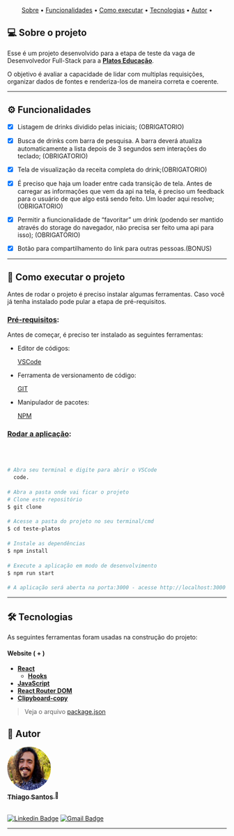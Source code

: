 <p align="center">
 <a href="#-sobre-o-projeto">Sobre</a> •
 <a href="#-funcionalidades">Funcionalidades</a> •
 <a href="#-como-executar-o-projeto">Como executar</a> • 
 <a href="#-tecnologias">Tecnologias</a> •
 <a href="#-autor">Autor</a> • 
</p>

## 💻 Sobre o projeto

<div id="-sobre-o-projeto">

Esse é um projeto desenvolvido para a etapa de teste da vaga de Desenvolvedor Full-Stack para a **[Platos Educação](https://www.linkedin.com/company/platosedu/about/)**.

O objetivo é avaliar a capacidade de lidar com multiplas requisições, organizar dados de fontes e renderiza-los de maneira correta e coerente. 

---

## ⚙️ Funcionalidades

<div id="-funcionalidades">
  
- [x] Listagem de drinks dividido pelas iniciais; (OBRIGATORIO)

- [x] Busca de drinks com barra de pesquisa. A barra deverá atualiza automaticamente a lista depois de 3 segundos sem interações do teclado; (OBRIGATORIO)

- [x] Tela de visualização da receita completa do drink;(OBRIGATORIO)

- [x] É preciso que haja um loader entre cada transição de tela. Antes de carregar as informações que vem da api na tela, é preciso um feedback para o usuário de que algo está sendo feito. Um loader aqui resolve;(OBRIGATORIO)

- [x] Permitir a fiuncionalidade de “favoritar” um drink (podendo ser mantido através do storage do navegador, não precisa ser feito uma api para isso); (OBRIGATORIO)

- [x] Botão para compartilhamento do link para outras pessoas.(BONUS)

---

## 🚀 Como executar o projeto

<div id="-como-executar-o-projeto">

Antes de rodar o projeto é preciso instalar algumas ferramentas. Caso você já tenha instalado pode pular a etapa de pré-requisitos.

### <u>Pré-requisitos</u>:

Antes de começar, é preciso ter instalado as seguintes ferramentas:

- Editor de códigos:

  [VSCode](https://code.visualstudio.com/)

- Ferramenta de versionamento de código:

  [GIT](https://git-scm.com)

- Manipulador de pacotes:

  [NPM](https://www.npmjs.com/)

### <u>Rodar a aplicação</u>:

&nbsp;

```bash

# Abra seu terminal e digite para abrir o VSCode
  code.

# Abra a pasta onde vai ficar o projeto
# Clone este repositório
$ git clone

# Acesse a pasta do projeto no seu terminal/cmd
$ cd teste-platos

# Instale as dependências
$ npm install

# Execute a aplicação em modo de desenvolvimento
$ npm run start

# A aplicação será aberta na porta:3000 - acesse http://localhost:3000

```
---

## 🛠 Tecnologias

<div id="-tecnologias">

As seguintes ferramentas foram usadas na construção do projeto:

#### **Website** ( + )

- **[React](https://reactjs.org/)**
  - **[Hooks](https://reactjs.org/docs/hooks-intro.html)**
- **[JavaScript](https://www.javascript.com/)**
- **[React Router DOM](https://www.npmjs.com/package/react-router-dom)**
- **[Clipyboard-copy](https://www.npmjs.com/package/clipboard-copy)**

> Veja o arquivo [package.json](https://github.com/ASMThiago/Test-Tecnico-Platos/blob/master/package.json)
 
 ## 🦸 Autor

<div id="-autor">

  <a href="https://github.com/ASMThiago">
    <img style="border-radius: 50%;" src="./Thiago_Santos.png" width="100px;" alt="Autor"/>
    <br />
    <sub><b style="font-size: 15px;">Thiago Santos</b></sub>
  </a>🚀

  <br />
  <br />

[![Linkedin Badge](https://img.shields.io/badge/-ThiagoSantos-blue?style=flat-square&logo=Linkedin&logoColor=white&link=https://www.linkedin.com/in/thiago-a-santos/)](https://www.linkedin.com/in/thiago-a-santos/)
[![Gmail Badge](https://img.shields.io/badge/asm.thiago@gmail.com-c14438?style=flat-square&logo=Gmail&logoColor=white&link=mailto:asm.thiago@gmail.com)](mailto:asm.thiago@gmail.com)

---
